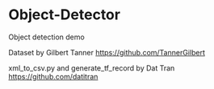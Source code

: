 # Object-Detector
Object detection demo

Dataset by Gilbert Tanner
https://github.com/TannerGilbert

xml_to_csv.py and generate_tf_record by Dat Tran
https://github.com/datitran
